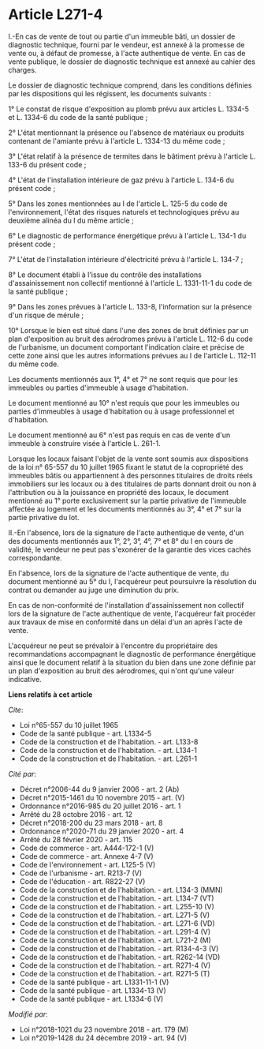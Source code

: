 # Article L271-4

I.-En cas de vente de tout ou partie d'un immeuble bâti, un dossier de diagnostic technique, fourni par le vendeur, est
annexé à la promesse de vente ou, à défaut de promesse, à l'acte authentique de vente. En cas de vente publique, le dossier
de diagnostic technique est annexé au cahier des charges.

Le dossier de diagnostic technique comprend, dans les conditions définies par les dispositions qui les régissent, les
documents suivants :

1° Le constat de risque d'exposition au plomb prévu aux articles L. 1334-5 et L. 1334-6 du code de la santé publique ;

2° L'état mentionnant la présence ou l'absence de matériaux ou produits contenant de l'amiante prévu à l'article L. 1334-13
du même code ;

3° L'état relatif à la présence de termites dans le bâtiment prévu à l'article L. 133-6 du présent code ;

4° L'état de l'installation intérieure de gaz prévu à l'article L. 134-6 du présent code ;

5° Dans les zones mentionnées au I de l'article L. 125-5 du code de l'environnement, l'état des risques naturels et
technologiques prévu au deuxième alinéa du I du même article ;

6° Le diagnostic de performance énergétique prévu à l'article L. 134-1 du présent code ;

7° L'état de l'installation intérieure d'électricité prévu à l'article L. 134-7 ;

8° Le document établi à l'issue du contrôle des installations d'assainissement non collectif mentionné à l'article L.
1331-11-1 du code de la santé publique ;

9° Dans les zones prévues à l'article L. 133-8, l'information sur la présence d'un risque de mérule ;

10° Lorsque le bien est situé dans l'une des zones de bruit définies par un plan d'exposition au bruit des aérodromes prévu à
l'article L. 112-6 du code de l'urbanisme, un document comportant l'indication claire et précise de cette zone ainsi que les
autres informations prévues au I de l'article L. 112-11 du même code.

Les documents mentionnés aux 1°, 4° et 7° ne sont requis que pour les immeubles ou parties d'immeuble à usage d'habitation.

Le document mentionné au 10° n'est requis que pour les immeubles ou parties d'immeubles à usage d'habitation ou à usage
professionnel et d'habitation.

Le document mentionné au 6° n'est pas requis en cas de vente d'un immeuble à construire visée à l'article L. 261-1. 

Lorsque les locaux faisant l'objet de la vente sont soumis aux dispositions de la loi n° 65-557 du 10 juillet 1965 fixant le
statut de la copropriété des immeubles bâtis ou appartiennent à des personnes titulaires de droits réels immobiliers sur les
locaux ou à des titulaires de parts donnant droit ou non à l'attribution ou à la jouissance en propriété des locaux, le
document mentionné au 1° porte exclusivement sur la partie privative de l'immeuble affectée au logement et les documents
mentionnés au 3°, 4° et 7° sur la partie privative du lot.

II.-En l'absence, lors de la signature de l'acte authentique de vente, d'un des documents mentionnés aux 1°, 2°, 3°, 4°, 7°
et 8° du I en cours de validité, le vendeur ne peut pas s'exonérer de la garantie des vices cachés correspondante.

En l'absence, lors de la signature de l'acte authentique de vente, du document mentionné au 5° du I, l'acquéreur peut
poursuivre la résolution du contrat ou demander au juge une diminution du prix.

En cas de non-conformité de l'installation d'assainissement non collectif lors de la signature de l'acte authentique de
vente, l'acquéreur fait procéder aux travaux de mise en conformité dans un délai d'un an après l'acte de vente.

L'acquéreur ne peut se prévaloir à l'encontre du propriétaire des recommandations accompagnant le diagnostic de performance
énergétique ainsi que le document relatif à la situation du bien dans une zone définie par un plan d'exposition au bruit des
aérodromes, qui n'ont qu'une valeur indicative.

**Liens relatifs à cet article**

_Cite_:

  - Loi n°65-557 du 10 juillet 1965
  - Code de la santé publique - art. L1334-5
  - Code de la construction et de l'habitation. - art. L133-8
  - Code de la construction et de l'habitation. - art. L134-1
  - Code de la construction et de l'habitation. - art. L261-1

_Cité par_:

  - Décret n°2006-44 du 9 janvier 2006 - art. 2 (Ab)
  - Décret n°2015-1461 du 10 novembre 2015 - art. (V)
  - Ordonnance n°2016-985 du 20 juillet 2016 - art. 1
  - Arrêté du 28 octobre 2016 - art. 12
  - Décret n°2018-200 du 23 mars 2018 - art. 8
  - Ordonnance n°2020-71 du 29 janvier 2020 - art. 4
  - Arrêté du 28 février 2020 - art. 115
  - Code de commerce - art. A444-172-1 (V)
  - Code de commerce - art. Annexe 4-7 (V)
  - Code de l'environnement - art. L125-5 (V)
  - Code de l'urbanisme - art. R213-7 (V)
  - Code de l'éducation - art. R822-27 (V)
  - Code de la construction et de l'habitation. - art. L134-3 (MMN)
  - Code de la construction et de l'habitation. - art. L134-7 (VT)
  - Code de la construction et de l'habitation. - art. L255-10 (V)
  - Code de la construction et de l'habitation. - art. L271-5 (V)
  - Code de la construction et de l'habitation. - art. L271-6 (VD)
  - Code de la construction et de l'habitation. - art. L291-4 (V)
  - Code de la construction et de l'habitation. - art. L721-2 (M)
  - Code de la construction et de l'habitation. - art. R134-4-3 (V)
  - Code de la construction et de l'habitation. - art. R262-14 (VD)
  - Code de la construction et de l'habitation. - art. R271-4 (V)
  - Code de la construction et de l'habitation. - art. R271-5 (T)
  - Code de la santé publique - art. L1331-11-1 (V)
  - Code de la santé publique - art. L1334-13 (V)
  - Code de la santé publique - art. L1334-6 (V)

_Modifié par_:

  - Loi n°2018-1021 du 23 novembre 2018 - art. 179 (M)
  - Loi n°2019-1428 du 24 décembre 2019 - art. 94 (V)
